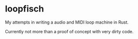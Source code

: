 loopfisch
=========

My attempts in writing a audio and MIDI loop machine in Rust.

Currently not more than a proof of concept with very dirty code.
